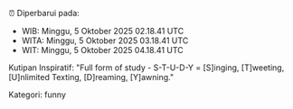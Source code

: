 ⏰ Diperbarui pada:
- WIB: Minggu, 5 Oktober 2025 02.18.41 UTC
- WITA: Minggu, 5 Oktober 2025 03.18.41 UTC
- WIT: Minggu, 5 Oktober 2025 04.18.41 UTC

Kutipan Inspiratif:
"Full form of study - S-T-U-D-Y = [S]inging, [T]weeting, [U]nlimited Texting, [D]reaming, [Y]awning."


Kategori: funny

